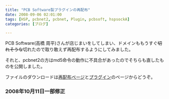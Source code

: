 ```yaml
---
title: "PCB Software製プラグインの再配布"
date: 2008-09-06 02:01:00
tags: [HSP, pcbnet2, pcbnet, Plugin, pcbsoft, hspsockA]
categories: [ブログ]

---
```


PCB Software(高橋 周平)さんが店じまいをしてしまい、ドメインももうすぐ<s>切れそうな</s>切れたので取り敢えず再配布するようにしてみました。

それと、pcbnet2の方はmd5命令の動作に不具合があったのでそちらも直したものを公開しました。

ファイルのダウンロードは[再配布ページ][1]と[プラグイン][2]のページからどうぞ。

 [1]: /hsp/pcbsoft
 [2]: /hsp/plugin/pcbnet2

### 2008年10月11日一部修正
